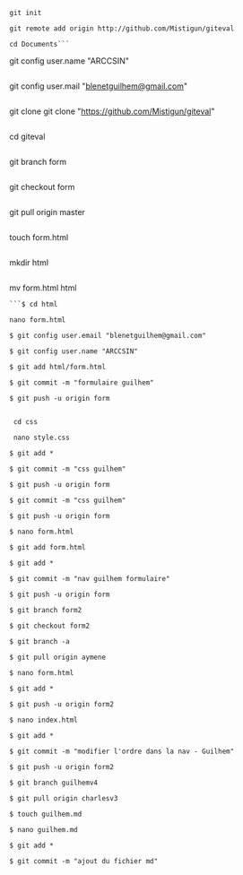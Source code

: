 ```
git init
```
```
git remote add origin http://github.com/Mistigun/giteval
```
```
cd Documents```
```
git config user.name "ARCCSIN"
```
```
git config user.mail "blenetguilhem@gmail.com"
```
```
git clone git clone "https://github.com/Mistigun/giteval"
```
```
cd giteval
```
```
git branch form
```
```
git checkout form
```
```
git pull origin master
```
```
 touch form.html
```
```
 mkdir html
```
```
 mv form.html html
```
```$ cd html
```
```
nano form.html
```
```
$ git config user.email "blenetguilhem@gmail.com"
```
```
$ git config user.name "ARCCSIN"
```
```
$ git add html/form.html
```
```
$ git commit -m "formulaire guilhem"
```
```
$ git push -u origin form
```
```git pull origin aymene --allow-unrelated-histories
```
```
 cd css
```
```
 nano style.css
```
```
$ git add *
```
```
$ git commit -m "css guilhem"
```
```
$ git push -u origin form
```
```
$ git commit -m "css guilhem"
```
```
$ git push -u origin form
```
```
$ nano form.html
```
```
$ git add form.html
```
```
$ git add *
```
```
$ git commit -m "nav guilhem formulaire"
```
```
$ git push -u origin form
```
```
$ git branch form2
```
```
$ git checkout form2
```
```
$ git branch -a
```
```
$ git pull origin aymene
```
```
$ nano form.html
```
```
$ git add *
```
```
$ git push -u origin form2
```
```
$ nano index.html
```
```
$ git add *
```
```
$ git commit -m "modifier l'ordre dans la nav - Guilhem"
```
```
$ git push -u origin form2
```
```
$ git branch guilhemv4
```
```
$ git pull origin charlesv3
```
```
$ touch guilhem.md
```
```
$ nano guilhem.md
```
```
$ git add *
```
```
$ git commit -m "ajout du fichier md"
```
```$ git push -u origin guilhemv4
